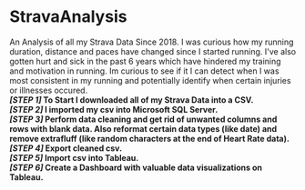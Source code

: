 # StravaAnalysis
An Analysis of all my Strava Data Since 2018. I was curious how my running duration, distance and paces have changed since I started running. I've also gotten hurt and sick in the past 6 years which have hindered my training and motivation in running. Im curious to see if it I can detect when I was most consistent in my running and potentially identify when certain injuries or illnesses occured.<br />
*<b>[STEP 1]<b>*
To Start I downloaded all of my Strava Data into a CSV.<br />
*<b>[STEP 2]<b>*
I imported my csv into Microsoft SQL Server.<br />
*<b>[STEP 3]<b>*
Perform data cleaning and get rid of unwanted columns and rows with blank data. Also reformat certain data types (like date) and remove extrafluff (like random characters at the end of Heart Rate data).<br />
*<b>[STEP 4]<b>*
Export cleaned csv.<br />
*<b>[STEP 5]<b>*
Import csv into Tableau.<br />
*<b>[STEP 6]<b>*
Create a Dashboard with valuable data visualizations on Tableau.<br />
